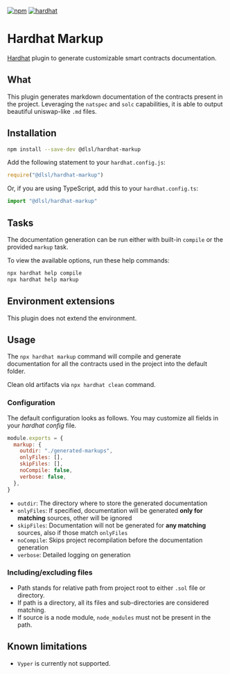 [![npm](https://img.shields.io/npm/v/@dlsl/hardhat-markup.svg)](https://www.npmjs.com/package/@dlsl/hardhat-markup) [![hardhat](https://hardhat.org/buidler-plugin-badge.svg?1)](https://hardhat.org)

# Hardhat Markup

[Hardhat](https://hardhat.org) plugin to generate customizable smart contracts documentation.

## What

This plugin generates markdown documentation of the contracts present in the project. Leveraging the `natspec` and `solc` capabilities, it is able to output beautiful uniswap-like `.md` files.

## Installation

```bash
npm install --save-dev @dlsl/hardhat-markup
```

Add the following statement to your `hardhat.config.js`:

```js
require("@dlsl/hardhat-markup")
```

Or, if you are using TypeScript, add this to your `hardhat.config.ts`:

```ts
import "@dlsl/hardhat-markup"
```

## Tasks

The documentation generation can be run either with built-in `compile` or the provided `markup` task.

To view the available options, run these help commands:

```bash
npx hardhat help compile
npx hardhat help markup
```

## Environment extensions

This plugin does not extend the environment.

## Usage

The `npx hardhat markup` command will compile and generate documentation for all the contracts used in the project into the default folder.

Clean old artifacts via `npx hardhat clean` command.

### Configuration

The default configuration looks as follows. You may customize all fields in your *hardhat config* file.

```js
module.exports = {
  markup: {
    outdir: "./generated-markups",
    onlyFiles: [],
    skipFiles: [],
    noCompile: false,
    verbose: false,
  },
}
```

- `outdir`: The directory where to store the generated documentation
- `onlyFiles`: If specified, documentation will be generated **only for matching** sources, other will be ignored
- `skipFiles`: Documentation will not be generated for **any matching** sources, also if those match `onlyFiles`
- `noCompile`: Skips project recompilation before the documentation generation
- `verbose`: Detailed logging on generation

### Including/excluding files

- Path stands for relative path from project root to either `.sol` file or directory.
- If path is a directory, all its files and sub-directories are considered matching.
- If source is a node module, `node_modules` must not be present in the path.

## Known limitations

- `Vyper` is currently not supported.
